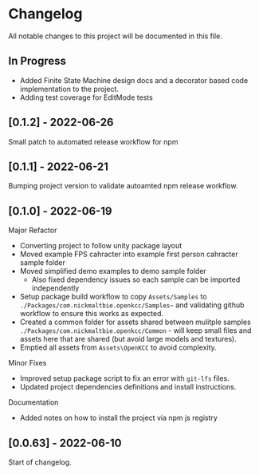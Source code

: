 # Changelog

All notable changes to this project will be documented in this file.

## In Progress

* Added Finite State Machine design docs and a decorator
  based code implementation to the project.
* Adding test coverage for EditMode tests

## [0.1.2] - 2022-06-26

Small patch to automated release workflow for npm

## [0.1.1] - 2022-06-21

Bumping project version to validate autoamted npm release workflow.

## [0.1.0] - 2022-06-19

Major Refactor

* Converting project to follow unity package layout
* Moved example FPS cahracter into example first person cahracter sample folder
* Moved simplified demo examples to demo sample folder
  * Also fixed dependency issues so each sample can be imported independently
* Setup package build workflow to copy `Assets/Samples` to
  `./Packages/com.nickmaltbie.openkcc/Samples~` and validating github workflow
  to ensure this works as expected.
* Created a common folder for assets shared between mulitple samples
  `./Packages/com.nickmaltbie.openkcc/Common` - will keep small files
  and assets here that are shared (but avoid large models and textures).
* Emptied all assets from `Assets\OpenKCC` to avoid complexity.

Minor Fixes

* Improved setup package script to fix an error with `git-lfs` files.
* Updated project dependencies definitions and install instructions.

Documentation

* Added notes on how to install the project via npm js registry

## [0.0.63] - 2022-06-10

Start of changelog.
